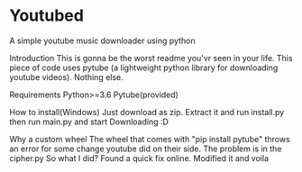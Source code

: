 # Youtubed
A simple youtube music downloader using python

Introduction
This is gonna be the worst readme you'vr seen in your life.
This piece of code uses pytube (a lightweight python library for downloading youtube videos). Nothing else.

Requirements
Python>=3.6
Pytube(provided)

How to install(Windows)
Just download as zip. Extract it and run install.py then run main.py and start Downloading :D

Why a custom wheel
The wheel that comes with "pip install pytube" throws an error for some change youtube did on their side. The problem is in the cipher.py
So what I did? Found a quick fix online. Modified it and voila


